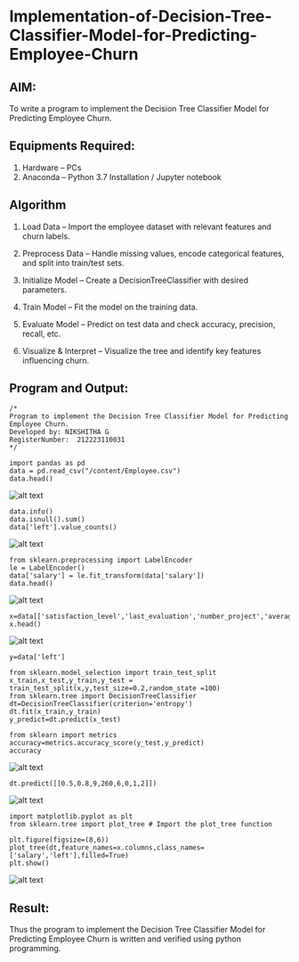 # Implementation-of-Decision-Tree-Classifier-Model-for-Predicting-Employee-Churn

## AIM:
To write a program to implement the Decision Tree Classifier Model for Predicting Employee Churn.

## Equipments Required:
1. Hardware – PCs
2. Anaconda – Python 3.7 Installation / Jupyter notebook

## Algorithm
1. Load Data – Import the employee dataset with relevant features and churn labels.

2. Preprocess Data – Handle missing values, encode categorical features, and split into train/test sets.

3. Initialize Model – Create a DecisionTreeClassifier with desired parameters.

4. Train Model – Fit the model on the training data.

5. Evaluate Model – Predict on test data and check accuracy, precision, recall, etc.

6. Visualize & Interpret – Visualize the tree and identify key features influencing churn.
 
## Program and Output:
```
/*
Program to implement the Decision Tree Classifier Model for Predicting Employee Churn.
Developed by: NIKSHITHA G
RegisterNumber:  212223110031
*/
```
```
import pandas as pd
data = pd.read_csv("/content/Employee.csv")
data.head()
```
![alt text](<Screenshot 2025-04-24 090536.png>)
```
data.info()
data.isnull().sum()
data['left'].value_counts()
```
![alt text](<Screenshot 2025-04-24 090546.png>)
```
from sklearn.preprocessing import LabelEncoder
le = LabelEncoder()
data['salary'] = le.fit_transform(data['salary'])
data.head()
```
![alt text](<Screenshot 2025-04-24 090559.png>)
```
x=data[['satisfaction_level','last_evaluation','number_project','average_montly_hours','time_spend_company','Work_accident','promotion_last_5years','salary']]
x.head()
```
![alt text](<Screenshot 2025-04-24 090611.png>)
```
y=data['left']

from sklearn.model_selection import train_test_split
x_train,x_test,y_train,y_test = train_test_split(x,y,test_size=0.2,random_state =100)
from sklearn.tree import DecisionTreeClassifier
dt=DecisionTreeClassifier(criterion='entropy')
dt.fit(x_train,y_train)
y_predict=dt.predict(x_test)

from sklearn import metrics
accuracy=metrics.accuracy_score(y_test,y_predict)
accuracy
```
![alt text](<Screenshot 2025-04-24 090623.png>)
```
dt.predict([[0.5,0.8,9,260,6,0,1,2]])
```
![alt text](<Screenshot 2025-04-24 090632.png>)
```
import matplotlib.pyplot as plt
from sklearn.tree import plot_tree # Import the plot_tree function

plt.figure(figsize=(8,6))
plot_tree(dt,feature_names=x.columns,class_names=['salary','left'],filled=True)
plt.show()
```
![alt text](<Screenshot 2025-04-24 090641.png>)

## Result:
Thus the program to implement the  Decision Tree Classifier Model for Predicting Employee Churn is written and verified using python programming.
